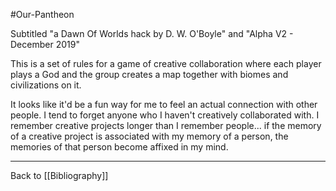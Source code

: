 #Our-Pantheon

Subtitled "a Dawn Of Worlds hack by D. W. O'Boyle" and "Alpha V2 - December 2019"

This is a set of rules for a game of creative collaboration where each player plays a God and the group creates a map together with biomes and civilizations on it.

It looks like it'd be a fun way for me to feel an actual connection with other people.  I tend to forget anyone who I haven't creatively collaborated with.  I remember creative projects longer than I remember people... if the memory of a creative project is associated with my memory of a person, the memories of that person become affixed in my mind.

---
Back to [[Bibliography]]